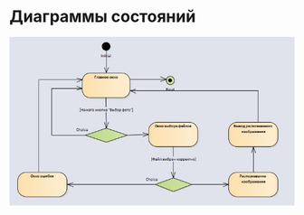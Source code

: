 # Диаграммы состояний

![](https://github.com/Klimets/BadGAI/blob/master/Documents/Diagrams/State/State.jpg)
